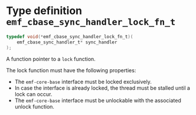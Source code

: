 # Type definition `emf_cbase_sync_handler_lock_fn_t`

```c
typedef void(*emf_cbase_sync_handler_lock_fn_t)(
    emf_cbase_sync_handler_t* sync_handler
);
```

A function pointer to a `lock` function.

The lock function must have the following properties:

- The `emf-core-base` interface must be locked exclusively.
- In case the interface is already locked, the thread must be stalled until a lock can occur.
- The `emf-core-base` interface must be unlockable with the associated unlock function.
